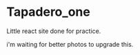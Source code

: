 # Tapadero_one
Little react site done for practice.

i'm waiting for better photos to upgrade this. 
